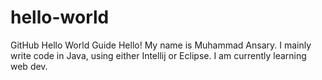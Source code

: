 # hello-world
GitHub Hello World Guide 
Hello! My name is Muhammad Ansary.
I mainly write code in Java, using either Intellij or Eclipse.
I am currently learning web dev. 

